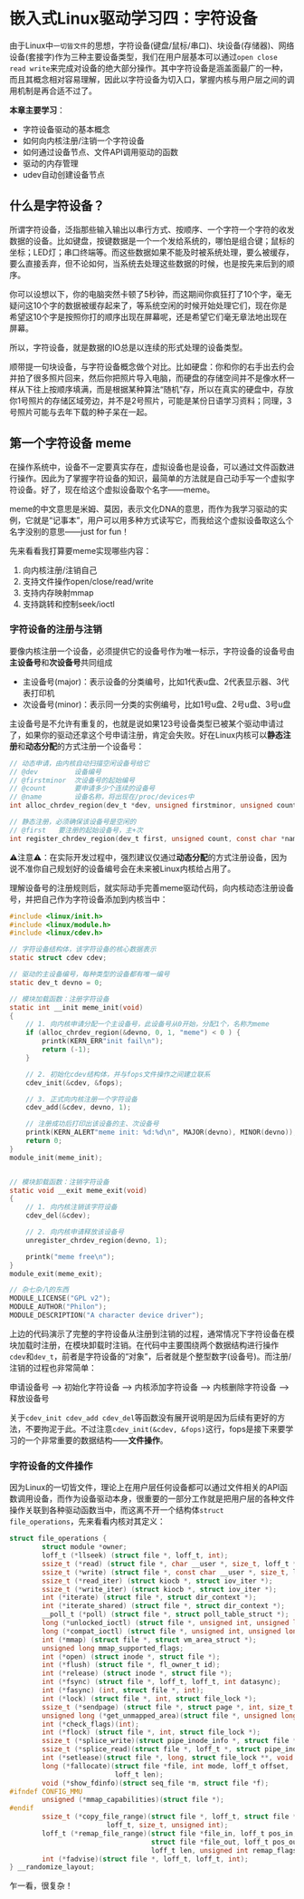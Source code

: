 # 嵌入式Linux驱动学习四：字符设备

由于Linux中`一切皆文件`的思想，字符设备(键盘/鼠标/串口)、块设备(存储器)、网络设备(套接字)作为三种主要设备类型，我们在用户层基本可以通过`open close read write`来完成对设备的绝大部分操作。其中字符设备是涵盖面最广的一种，而且其概念相对容易理解，因此以字符设备为切入口，掌握内核与用户层之间的调用机制是再合适不过了。

**本章主要学习**：

- 字符设备驱动的基本概念
- 如何向内核注册/注销一个字符设备
- 如何通过设备节点、文件API调用驱动的函数
- 驱动的内存管理
- udev自动创建设备节点

## 什么是字符设备？

所谓字符设备，泛指那些输入输出以串行方式、按顺序、一个字符一个字符的收发数据的设备。比如键盘，按键数据是一个一个发给系统的，哪怕是组合键；鼠标的坐标；LED灯；串口终端等。而这些数据如果不能及时被系统处理，要么被缓存，要么直接丢弃，但不论如何，当系统去处理这些数据的时候，也是按先来后到的顺序。

你可以设想以下，你的电脑突然卡顿了5秒钟，而这期间你疯狂打了10个字，毫无疑问这10个字的数据被缓存起来了，等系统空闲的时候开始处理它们，现在你是希望这10个字是按照你打的顺序出现在屏幕呢，还是希望它们毫无章法地出现在屏幕。

所以，字符设备，就是数据的IO总是以连续的形式处理的设备类型。

顺带提一句块设备，与字符设备概念做个对比。比如硬盘：你和你的右手出去约会并拍了很多照片回来，然后你把照片导入电脑，而硬盘的存储空间并不是像水杯一样从下往上按顺序填满，而是根据某种算法“随机”存，所以在真实的硬盘中，存放你1号照片的存储区域旁边，并不是2号照片，可能是某份日语学习资料；同理，3号照片可能与去年下载的种子呆在一起。


## 第一个字符设备 meme

在操作系统中，设备不一定要真实存在，虚拟设备也是设备，可以通过文件函数进行操作。因此为了掌握字符设备的知识，最简单的方法就是自己动手写一个虚拟字符设备。好了，现在给这个虚拟设备取个名字——meme。

meme的中文意思是米姆、莫因，表示文化DNA的意思，而作为我学习驱动的实例，它就是“记事本”，用户可以用多种方式读写它，而我给这个虚拟设备取这么个名字没别的意思——just for fun！

先来看看我打算要meme实现哪些内容：
1. 向内核注册/注销自己
2. 支持文件操作open/close/read/write
3. 支持内存映射mmap
4. 支持跳转和控制seek/ioctl

### 字符设备的注册与注销

要像内核注册一个设备，必须提供它的设备号作为唯一标示，字符设备的设备号由**主设备号**和**次设备号**共同组成
- 主设备号(major)：表示设备的分类编号，比如1代表u盘、2代表显示器、3代表打印机
- 次设备号(minor)：表示同一分类的实例编号，比如1号u盘、2号u盘、3号u盘

主设备号是不允许有重复的，也就是说如果123号设备类型已被某个驱动申请过了，如果你的驱动还拿这个号申请注册，肯定会失败。好在Linux内核可以**静态注册**和**动态分配**的方式注册一个设备号：

```c
// 动态申请，由内核自动扫描空闲设备号给它
// @dev         设备编号
// @firstminor  次设备号的起始编号
// @count       要申请多少个连续的设备号
// @name        设备名称，将出现在/proc/devices中
int alloc_chrdev_region(dev_t *dev, unsigned firstminor, unsigned count, const char *name);

// 静态注册，必须确保该设备号是空闲的
// @first   要注册的起始设备号，主+次
int register_chrdev_region(dev_t first, unsigned count, const char *name);
```

⚠️注意⚠️：在实际开发过程中，强烈建议仅通过**动态分配**的方式注册设备，因为说不准你自己规划好的设备编号会在未来被Linux内核给占用了。

理解设备号的注册规则后，就实际动手完善meme驱动代码，向内核动态注册设备号，并把自己作为字符设备添加到内核当中：

```c
#include <linux/init.h>
#include <linux/module.h>
#include <linux/cdev.h>

// 字符设备结构体，该字符设备的核心数据表示
static struct cdev cdev;

// 驱动的主设备编号，每种类型的设备都有唯一编号
static dev_t devno = 0;

// 模块加载函数：注册字符设备
static int __init meme_init(void)
{
    // 1. 向内核申请分配一个主设备号，此设备号从0开始，分配1个，名称为meme
    if (alloc_chrdev_region(&devno, 0, 1, "meme") < 0 ) {
        printk(KERN_ERR"init fail\n");
        return (-1);
    }

    // 2. 初始化cdev结构体，并与fops文件操作之间建立联系
    cdev_init(&cdev, &fops);

    // 3. 正式向内核注册一个字符设备
    cdev_add(&cdev, devno, 1);

    // 注册成功后打印出该设备的主、次设备号
    printk(KERN_ALERT"meme init: %d:%d\n", MAJOR(devno), MINOR(devno));
    return 0;
}
module_init(meme_init);


// 模块卸载函数：注销字符设备
static void __exit meme_exit(void)
{
    // 1. 向内核注销该字符设备
    cdev_del(&cdev);

    // 2. 向内核申请释放该设备号
    unregister_chrdev_region(devno, 1);

    printk("meme free\n");
}
module_exit(meme_exit);

// 杂七杂八的东西
MODULE_LICENSE("GPL v2");
MODULE_AUTHOR("Philon");
MODULE_DESCRIPTION("A character device driver");
```

上边的代码演示了完整的字符设备从注册到注销的过程，通常情况下字符设备在模块加载时注册，在模块卸载时注销。在代码中主要围绕两个数据结构进行操作`cdev`和`dev_t`，前者是字符设备的“对象”，后者就是个整型数字(设备号)。而注册/注销的过程也非常简单：

申请设备号 --> 初始化字符设备 --> 内核添加字符设备 --> 内核删除字符设备 --> 释放设备号

关于`cdev_init cdev_add cdev_del`等函数没有展开说明是因为后续有更好的方法，不要拘泥于此。不过注意`cdev_init(&cdev, &fops)`这行，fops是接下来要学习的一个非常重要的数据结构——**文件操作**。

### 字符设备的文件操作

因为Linux的一切皆文件，理论上在用户层任何设备都可以通过文件相关的API函数调用设备，而作为设备驱动本身，很重要的一部分工作就是把用户层的各种文件操作关联到各种驱动函数当中，而这离不开一个结构体`struct file_operations`，先来看看内核对其定义：

```c
struct file_operations {
        struct module *owner;
        loff_t (*llseek) (struct file *, loff_t, int);
        ssize_t (*read) (struct file *, char __user *, size_t, loff_t *);
        ssize_t (*write) (struct file *, const char __user *, size_t, loff_t *);
        ssize_t (*read_iter) (struct kiocb *, struct iov_iter *);
        ssize_t (*write_iter) (struct kiocb *, struct iov_iter *);
        int (*iterate) (struct file *, struct dir_context *);
        int (*iterate_shared) (struct file *, struct dir_context *);
        __poll_t (*poll) (struct file *, struct poll_table_struct *);
        long (*unlocked_ioctl) (struct file *, unsigned int, unsigned long);
        long (*compat_ioctl) (struct file *, unsigned int, unsigned long);
        int (*mmap) (struct file *, struct vm_area_struct *);
        unsigned long mmap_supported_flags;
        int (*open) (struct inode *, struct file *);
        int (*flush) (struct file *, fl_owner_t id);
        int (*release) (struct inode *, struct file *);
        int (*fsync) (struct file *, loff_t, loff_t, int datasync);
        int (*fasync) (int, struct file *, int);
        int (*lock) (struct file *, int, struct file_lock *);
        ssize_t (*sendpage) (struct file *, struct page *, int, size_t, loff_t *, int);
        unsigned long (*get_unmapped_area)(struct file *, unsigned long, unsigned long, unsigned long, unsigned long);
        int (*check_flags)(int);
        int (*flock) (struct file *, int, struct file_lock *);
        ssize_t (*splice_write)(struct pipe_inode_info *, struct file *, loff_t *, size_t, unsigned int);
        ssize_t (*splice_read)(struct file *, loff_t *, struct pipe_inode_info *, size_t, unsigned int);
        int (*setlease)(struct file *, long, struct file_lock **, void **);
        long (*fallocate)(struct file *file, int mode, loff_t offset,
                          loff_t len);
        void (*show_fdinfo)(struct seq_file *m, struct file *f);
#ifndef CONFIG_MMU
        unsigned (*mmap_capabilities)(struct file *);
#endif
        ssize_t (*copy_file_range)(struct file *, loff_t, struct file *,
                        loff_t, size_t, unsigned int);
        loff_t (*remap_file_range)(struct file *file_in, loff_t pos_in,
                                   struct file *file_out, loff_t pos_out,
                                   loff_t len, unsigned int remap_flags);
        int (*fadvise)(struct file *, loff_t, loff_t, int);
} __randomize_layout;
```

乍一看，很复杂！